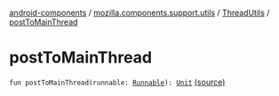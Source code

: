 [android-components](../../index.md) / [mozilla.components.support.utils](../index.md) / [ThreadUtils](index.md) / [postToMainThread](./post-to-main-thread.md)

# postToMainThread

`fun postToMainThread(runnable: `[`Runnable`](http://docs.oracle.com/javase/7/docs/api/java/lang/Runnable.html)`): `[`Unit`](https://kotlinlang.org/api/latest/jvm/stdlib/kotlin/-unit/index.html) [(source)](https://github.com/mozilla-mobile/android-components/blob/master/components/support/utils/src/main/java/mozilla/components/support/utils/ThreadUtils.kt#L41)